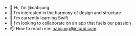 - 👋 Hi, I’m @nabijung
- 👀 I’m interested in the harmony of design and structure
- 🌱 I’m currently learning Swift 
- 💞️ I’m looking to collaborate on an app that fuels our passion
- 📫 How to reach me: nabijung@icloud.com

<!---
nabijung/nabijung is a ✨ special ✨ repository because its `README.md` (this file) appears on your GitHub profile.
You can click the Preview link to take a look at your changes.
--->
